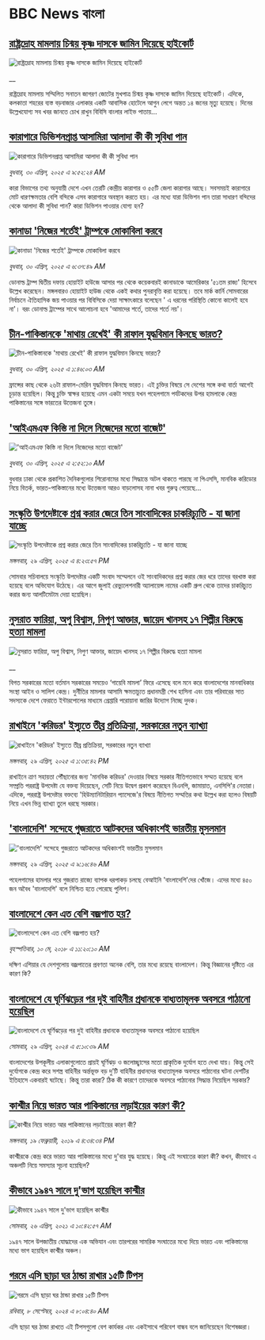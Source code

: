 # BBC News বাংলা## [রাষ্ট্রদ্রোহ মামলায় চিন্ময় কৃষ্ণ দাসকে জামিন দিয়েছে হাইকোর্ট](https://www.bbc.co.uk/bengali/live/cj3x6j76636t?at_campaign=githubrss)![রাষ্ট্রদ্রোহ মামলায় চিন্ময় কৃষ্ণ দাসকে জামিন দিয়েছে হাইকোর্ট](https://ichef.bbci.co.uk/ace/standard/240/cpsprodpb/27ee/live/0e6407b0-25aa-11f0-8f57-b7237f6a66e6.jpg)__রাষ্ট্রদ্রোহ মামলায় সম্মিলিত সনাতন জাগরণ জোটের মুখপাত্র চিন্ময় কৃষ্ণ দাসকে জামিন দিয়েছে হাইকোর্ট। এদিকে, কলকাতা শহরের ব্যস্ত বড়বাজার এলাকার একটি আবাসিক হোটেলে আগুন লেগে অন্তত ১৪ জনের মৃত্যু হয়েছে। দিনের উল্লেখযোগ্য সব খবর জানতে চোখ রাখুন বিবিসি বাংলার লাইভ পাতায়...## [কারাগারে ডিভিশনপ্রাপ্ত আসামিরা আলাদা কী কী সুবিধা পান](https://www.bbc.com/bengali/articles/c4g4ygex243o?at_campaign=githubrss)![কারাগারে ডিভিশনপ্রাপ্ত আসামিরা আলাদা কী কী সুবিধা পান](https://ichef.bbci.co.uk/ace/standard/240/cpsprodpb/3203/live/37ff4f10-24fd-11f0-b26b-ab62c890638b.jpg)_বুধবার, ৩০ এপ্রিল, ২০২৫ এ ৯:৫২:২৪ AM_কারা বিভাগের তথ্য অনুযায়ী দেশে এখন তেরটি কেন্দ্রীয় কারাগার ও ৫৫টি জেলা কারাগার আছে। সবসময়ই কারাগারে মোট ধারণক্ষমতার বেশি বন্দিকে এসব কারাগারে অবস্থান করতে হয়। এর মধ্যে যারা ডিভিশন পান তারা সাধারণ বন্দিদের থেকে আলাদা কী সুবিধা পান? কারা ডিভিশন পাওয়ার যোগ্য হন?## [কানাডা 'নিজের শর্তেই' ট্রাম্পকে মোকাবিলা করবে](https://www.bbc.com/bengali/articles/cj3x6jld0x5o?at_campaign=githubrss)![কানাডা 'নিজের শর্তেই' ট্রাম্পকে মোকাবিলা করবে](https://ichef.bbci.co.uk/ace/standard/240/cpsprodpb/4b77/live/2e651a90-2573-11f0-901c-51223c395cb2.jpg)_বুধবার, ৩০ এপ্রিল, ২০২৫ এ ৬:৩৭:৪৯ AM_ডোনাল্ড ট্রাম্প দ্বিতীয় দফায় হোয়াইট হাউজে আসার পর থেকে কয়েকবারই কানাডাকে আমেরিকার '৫১তম রাজ্য' হিসেবে উল্লেখ করেছেন। মঙ্গলবারও হোয়াইট হাউজ থেকে একই কথার পুনরাবৃত্তি করা হয়েছে। তবে মার্ক কার্নি সোমবারের নির্বাচনে ঐতিহাসিক জয় পাওয়ার পর বিবিসিকে দেয়া সাক্ষাৎকারে বলেছেন ' এ ধরনের পরিস্থিতি কোনো কালেই হবে না'। বরং ডোনাল্ড ট্রাম্পের সাথে আলোচনা হবে 'আমাদের শর্তে, তাদের শর্তে নয়'।## [ চীন-পাকিস্তানকে 'মাথায় রেখেই' কী রাফাল যুদ্ধবিমান কিনছে ভারত?](https://www.bbc.com/bengali/articles/cz95ld1zz3no?at_campaign=githubrss)![ চীন-পাকিস্তানকে 'মাথায় রেখেই' কী রাফাল যুদ্ধবিমান কিনছে ভারত?](https://ichef.bbci.co.uk/ace/standard/240/cpsprodpb/2465/live/b19b1d60-24ec-11f0-8a86-5183b8130d5d.jpg)_বুধবার, ৩০ এপ্রিল, ২০২৫ এ ১:৪৬:০৩ AM_ফ্রান্সের কাছ থেকে ২৬টা রাফাল-মেরিন যুদ্ধবিমান কিনছে ভারত। এই চুক্তির বিষয়ে সে দেশের সঙ্গে কথা বার্তা আগেই চূড়ান্ত হয়েছিল। কিন্তু চুক্তি স্বাক্ষর হয়েছে এমন একটা সময়ে যখন পহেলগামে পর্যটকদের উপর হামলাকে কেন্দ্র পাকিস্তানের সঙ্গে ভারতের উত্তেজনা তুঙ্গে।## ['আইএমএফ কিস্তি না দিলে নিজেদের মতো বাজেট'](https://www.bbc.com/bengali/articles/cz01530jz18o?at_campaign=githubrss)!['আইএমএফ কিস্তি না দিলে নিজেদের মতো বাজেট'](https://ichef.bbci.co.uk/ace/standard/240/cpsprodpb/3646/live/6d44b7b0-2565-11f0-8c66-ebf25fc2cfef.jpg)_বুধবার, ৩০ এপ্রিল, ২০২৫ এ ২:৫২:১০ AM_বুধবার ঢাকা থেকে প্রকাশিত দৈনিকগুলোর শিরোনামের মধ্যে সিদ্ধান্তে অটল থাকতে পারছে না পিএসসি, মানবিক করিডোর নিয়ে বিতর্ক, ভারত-পাকিস্তানের মধ্যে উত্তেজনা আরও বাড়লোসহ নানা খবর গুরুত্ব পেয়েছে…## [সংস্কৃতি উপদেষ্টাকে প্রশ্ন করার জেরে তিন সাংবাদিকের চাকরিচ্যুতি - যা জানা যাচ্ছে](https://www.bbc.com/bengali/articles/cwyqr4kqkzro?at_campaign=githubrss)![সংস্কৃতি উপদেষ্টাকে প্রশ্ন করার জেরে তিন সাংবাদিকের চাকরিচ্যুতি - যা জানা যাচ্ছে](https://ichef.bbci.co.uk/ace/standard/240/cpsprodpb/e667/live/976a27f0-250b-11f0-8f57-b7237f6a66e6.jpg)_মঙ্গলবার, ২৯ এপ্রিল, ২০২৫ এ ৪:২৩:৫৭ PM_সোমবার সচিবালয়ে সংস্কৃতি উপদেষ্টার একটি সংবাদ সম্মেলনে ওই সাংবাদিকদের প্রশ্ন করার জের ধরে তাদের বরখাস্ত করা হয়েছে বলে অভিযোগ উঠেছে। এর আগে জুলাই রেভ্যুলেশনারী অ্যালায়েন্স নামের একটি গ্রুপ থেকে তাদের চাকরিচ্যুত করার জন্য আলটিমেটাম দেয়া হয়েছিল।## [নুসরাত ফারিয়া, অপু বিশ্বাস, নিপুণ আক্তার, জায়েদ খানসহ ১৭ শিল্পীর বিরুদ্ধে হত্যা মামলা](https://www.bbc.co.uk/bengali/live/cn05vnk1zwet?at_campaign=githubrss)![নুসরাত ফারিয়া, অপু বিশ্বাস, নিপুণ আক্তার, জায়েদ খানসহ ১৭ শিল্পীর বিরুদ্ধে হত্যা মামলা](https://ichef.bbci.co.uk/ace/standard/240/cpsprodpb/5770/live/ee3223e0-24fb-11f0-b26b-ab62c890638b.jpg)__বিগত সরকারের মতো বর্তমান সরকারের সময়েও ‘গায়েবি মামলা’ ফিরে এসেছে বলে মনে করে বাংলাদেশের মানবাধিকার সংস্থা আইন ও সালিশ কেন্দ্র। দুর্নীতির মামলার আসামি ক্ষমতাচ্যুত প্রধানমন্ত্রী শেখ হাসিনা এবং তার পরিবারের সাত সদস্যকে দেশে ফেরাতে ইন্টারপোলের মাধ্যমে গ্রেপ্তারি পরোয়ানা জারির উদ্যোগ নিচ্ছে দুদক।## [রাখাইনে 'করিডর' ইস্যুতে তীব্র প্রতিক্রিয়া, সরকারের নতুন ব্যাখ্যা](https://www.bbc.com/bengali/articles/c5ypz1qzlg9o?at_campaign=githubrss)![রাখাইনে 'করিডর' ইস্যুতে তীব্র প্রতিক্রিয়া, সরকারের নতুন ব্যাখ্যা](https://ichef.bbci.co.uk/ace/standard/240/cpsprodpb/7f96/live/a6c31450-24f7-11f0-a669-f39b891d9395.jpg)_মঙ্গলবার, ২৯ এপ্রিল, ২০২৫ এ ১:৩৫:৪২ PM_রাখাইনে ত্রাণ সহায়তা পৌঁছানোর জন্য 'মানবিক করিডর' দেওয়ার বিষয়ে সরকার নীতিগতভাবে সম্মত হয়েছে বলে সম্প্রতি পররাষ্ট্র উপদেষ্টা যে বক্তব্য দিয়েছেন, সেটি নিয়ে উদ্বেগ প্রকাশ করেছেন বিএনপি, জামায়াত, এনসিপি'র নেতারা। এদিকে, পররাষ্ট্র উপদেষ্টার বক্তব্যে 'হিউম্যানিটারিয়ান প্যাসেজে'র বিষয়ে নীতিগত সম্মতির কথা উল্লেখ করা হলেও বিষয়টি নিয়ে এখন ভিন্ন ব্যাখ্যা তুলে ধরছে সরকার।## ['বাংলাদেশি' সন্দেহে গুজরাতে আটকদের অধিকাংশই ভারতীয় মুসলমান](https://www.bbc.com/bengali/articles/cz01j2m9885o?at_campaign=githubrss)!['বাংলাদেশি' সন্দেহে গুজরাতে আটকদের অধিকাংশই ভারতীয় মুসলমান](https://ichef.bbci.co.uk/ace/standard/240/cpsprodpb/197b/live/5577cd00-249f-11f0-8c66-ebf25fc2cfef.jpg)_মঙ্গলবার, ২৯ এপ্রিল, ২০২৫ এ ৯:১৬:৪৬ AM_পহেলগামের হামলার পরে গুজরাত রাজ্যে ব্যাপক ধরপাকড় চলছে বেআইনি 'বাংলাদেশি'দের খোঁজে। এদের মধ্যে ৪৫০ জন অবৈধ 'বাংলাদেশি' বলে নিশ্চিত হতে পেরেছে পুলিশ।## [বাংলাদেশে কেন এত বেশি বজ্রপাত হয়?](https://www.bbc.com/bengali/news-44064409?at_campaign=githubrss)![বাংলাদেশে কেন এত বেশি বজ্রপাত হয়?](https://ichef.bbci.co.uk/ace/standard/240/cpsprodpb/149BF/production/_101251448_f97cb6b3-6ecf-4c56-a9f4-969e26dfa7b2.jpg)_বৃহস্পতিবার, ১০ মে, ২০১৮ এ ১১:২০:১০ AM_দক্ষিণ এশিয়ার যে দেশগুলোয় বজ্রপাতের প্রবণতা অনেক বেশি, তার মধ্যে রয়েছে বাংলাদেশ। কিন্তু বিজ্ঞানের দৃষ্টিতে এর কারণ কি?## [বাংলাদেশে যে ঘূর্ণিঝড়ের পর দুই বাহিনীর প্রধানকে বাধ্যতামূলক অবসরে পাঠানো হয়েছিল](https://www.bbc.com/bengali/articles/cz96rjvqpn4o?at_campaign=githubrss)![বাংলাদেশে যে ঘূর্ণিঝড়ের পর দুই বাহিনীর প্রধানকে বাধ্যতামূলক অবসরে পাঠানো হয়েছিল](https://ichef.bbci.co.uk/ace/standard/240/cpsprodpb/48fd/live/cb5bc7f0-057f-11ef-8300-7d331f287251.jpg)_সোমবার, ২৯ এপ্রিল, ২০২৪ এ ৫:১০:৩৯ AM_বাংলাদেশের উপকূলীয় এলাকাগুলোতে প্রায়ই ঘূর্ণিঝড় ও জলোচ্ছ্বাসের মতো প্রাকৃতিক দুর্যোগ হতে দেখা যায়। কিন্তু সেই দুর্যোগকে কেন্দ্র করে সশস্ত্র বাহিনীর অর্ন্তভূক্ত বড় দু’টি বাহিনীর প্রধানদের  বাধ্যতামূলক অবসরে পাঠানোর ঘটনা দেশটির ইতিহাসে একবারই ঘটেছে। কিন্তু তারা কারা? ঠিক কী কারণে তাদেরকে অবসরে পাঠানোর সিদ্ধান্ত নিয়েছিল সরকার?## [কাশ্মীর নিয়ে ভারত আর পাকিস্তানের লড়াইয়ের কারণ কী?](https://www.bbc.com/bengali/news-47292738?at_campaign=githubrss)![কাশ্মীর নিয়ে ভারত আর পাকিস্তানের লড়াইয়ের কারণ কী?](https://ichef.bbci.co.uk/ace/standard/240/cpsprodpb/E2EA/production/_105709085__105648048_hi052329226.jpg)_মঙ্গলবার, ১৯ ফেব্রুয়ারী, ২০১৯ এ ৪:৩৪:৩৪ PM_কাশ্মীরকে কেন্দ্র করে ভারত আর পাকিস্তানের মধ্যে দু'বার যুদ্ধ হয়েছে। কিন্তু এই সংঘাতের কারণ কী? কখন, কীভাবে এ অঞ্চলটি নিয়ে সমস্যার সূচনা হয়েছিল?## [কীভাবে ১৯৪৭ সালে দু'ভাগ হয়েছিল কাশ্মীর](https://www.bbc.com/bengali/news-56651354?at_campaign=githubrss)![কীভাবে ১৯৪৭ সালে দু'ভাগ হয়েছিল কাশ্মীর](https://ichef.bbci.co.uk/ace/standard/240/cpsprodpb/4CEE/production/_117849691_p07k7dvp.jpg)_সোমবার, ২৬ এপ্রিল, ২০২১ এ ১০:৪২:৫৭ AM_১৯৪৭ সালে উপজাতীয় যোদ্ধাদের এক অভিযান এবং তারপরের সামরিক সংঘাতের মধ্যে দিয়ে ভারত এবং পাকিস্তানের মধ্যে ভাগ হয়েছিল কাশ্মীর অঞ্চল।## [গরমে এসি ছাড়া ঘর ঠান্ডা রাখার ১৫টি টিপস](https://www.bbc.com/bengali/articles/c4n1n0n0re8o?at_campaign=githubrss)![গরমে এসি ছাড়া ঘর ঠান্ডা রাখার ১৫টি টিপস](https://ichef.bbci.co.uk/ace/standard/240/cpsprodpb/20df/live/4ff9c200-1359-11ef-99fd-a7e7c6acfe47.jpg)_রবিবার, ৮ সেপ্টেম্বর, ২০২৪ এ ৮:০৪:৪০ AM_এসি ছাড়া ঘর ঠান্ডা রাখতে এই টিপসগুলো বেশ কার্যকর এবং একইসাথে পরিবেশ বান্ধব বলে জানিয়েছেন বিশেষজ্ঞরা।